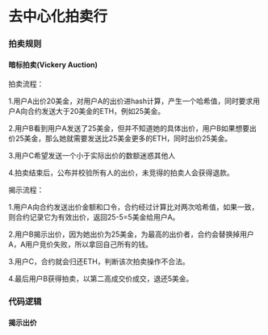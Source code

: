 # 去中心化拍卖行

### 拍卖规则

#### 暗标拍卖(Vickery Auction)

拍卖流程：

1.用户A出价20美金，对用户A的出价进hash计算，产生一个哈希值，同时要求用户A向合约发送大于20美金的ETH，例如25美金。

2.用户B看到用户A发送了25美金，但并不知道她的具体出价，用户B如果想要出价25美金，那么她就需要发送比25美金更多的ETH，同时出价25美金。

3.用户C希望发送一个小于实际出价的数额迷惑其他人

4.拍卖结束后，公布并校验所有人的出价，未竞得的拍卖人会获得退款。

揭示流程：

1.用户A向合约发送出价金额和口令，合约经过计算比对两次哈希值，如果一致，则合约记录它为有效出价，返回25-5=5美金给用户A。

2.用户B揭示出价，因为她出价为25美金，为最高的出价者，合约会替换掉用户A，A用户竞价失败，所以拿回自己所有的钱。

3.用户C，合约就会归还ETH，判断该次拍卖操作不合法。

4.最后用户B获得拍卖，以第二高成交价成交，退还5美金。

### 代码逻辑











#### 揭示出价

